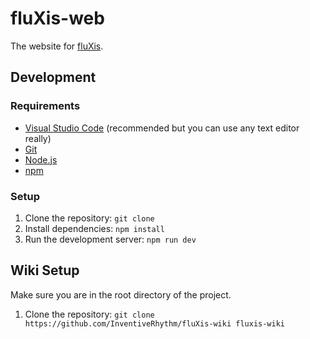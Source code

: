 # fluXis-web
The website for [fluXis](https://fluXis.flux.moe).

## Development

### Requirements
- [Visual Studio Code](https://code.visualstudio.com/) (recommended but you can use any text editor really)
- [Git](https://git-scm.com/)
- [Node.js](https://nodejs.org/en/)
- [npm](https://www.npmjs.com/)

### Setup
1. Clone the repository: `git clone`
2. Install dependencies: `npm install`
3. Run the development server: `npm run dev`

## Wiki Setup
Make sure you are in the root directory of the project.
1. Clone the repository: `git clone https://github.com/InventiveRhythm/fluXis-wiki fluxis-wiki`
